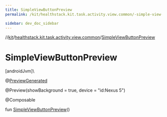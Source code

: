 ```yaml
---
title: SimpleViewButtonPreview
permalink: /kit/healthstack.kit.task.activity.view.common/-simple-view-button-preview.html

sidebar: dev_doc_sidebar
---
```

//[kit](../../kit.html)/[healthstack.kit.task.activity.view.common](index.html)/[SimpleViewButtonPreview](-simple-view-button-preview.html)



# SimpleViewButtonPreview



[androidJvm]\




@[PreviewGenerated](../healthstack.kit.annotation/-preview-generated/index.html)



@Preview(showBackground = true, device = &quot;id:Nexus 5&quot;)



@Composable



fun [SimpleViewButtonPreview](-simple-view-button-preview.html)()




